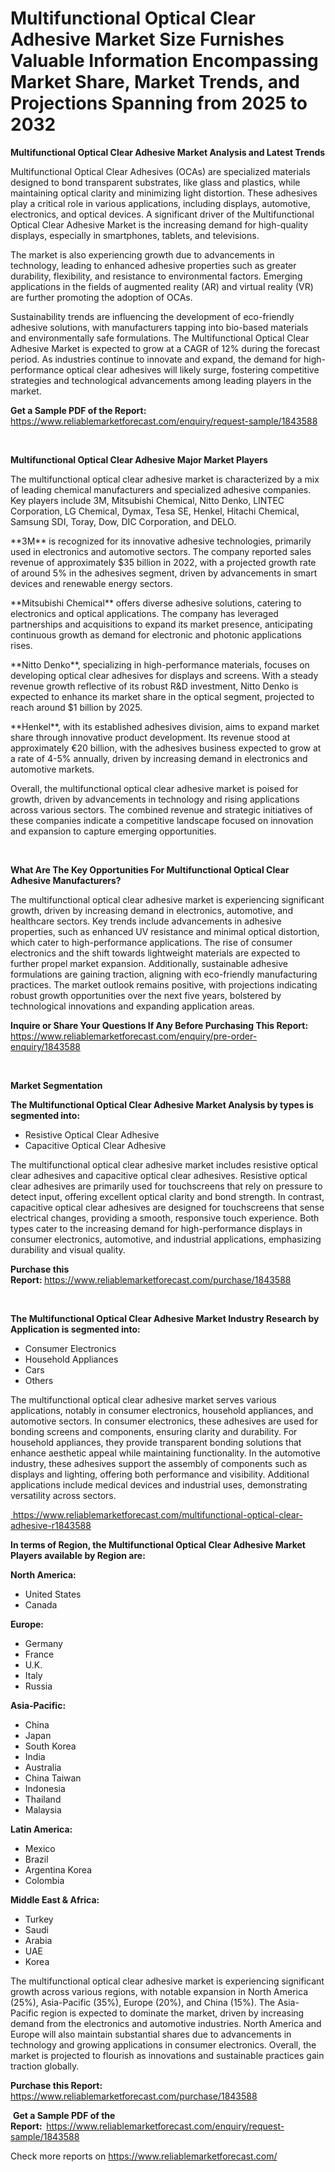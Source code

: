 <p><h1>Multifunctional Optical Clear Adhesive Market Size Furnishes Valuable Information Encompassing Market Share, Market Trends, and Projections Spanning from 2025 to 2032</h1></p><p><strong>Multifunctional Optical Clear Adhesive Market Analysis and Latest Trends</strong></p>
<p><p>Multifunctional Optical Clear Adhesives (OCAs) are specialized materials designed to bond transparent substrates, like glass and plastics, while maintaining optical clarity and minimizing light distortion. These adhesives play a critical role in various applications, including displays, automotive, electronics, and optical devices. A significant driver of the Multifunctional Optical Clear Adhesive Market is the increasing demand for high-quality displays, especially in smartphones, tablets, and televisions. </p><p>The market is also experiencing growth due to advancements in technology, leading to enhanced adhesive properties such as greater durability, flexibility, and resistance to environmental factors. Emerging applications in the fields of augmented reality (AR) and virtual reality (VR) are further promoting the adoption of OCAs. </p><p>Sustainability trends are influencing the development of eco-friendly adhesive solutions, with manufacturers tapping into bio-based materials and environmentally safe formulations. The Multifunctional Optical Clear Adhesive Market is expected to grow at a CAGR of 12% during the forecast period. As industries continue to innovate and expand, the demand for high-performance optical clear adhesives will likely surge, fostering competitive strategies and technological advancements among leading players in the market.</p></p>
<p><strong>Get a Sample PDF of the Report:&nbsp;</strong> <a href="https://www.reliablemarketforecast.com/enquiry/request-sample/1843588?utm_campaign=2042&utm_medium=2&utm_source=Github&utm_content=ia&utm_term=03022025&utm_id=multifunctional-optical-clear-adhesive">https://www.reliablemarketforecast.com/enquiry/request-sample/1843588</a></p>
<p>&nbsp;</p>
<p><strong>Multifunctional Optical Clear Adhesive Major Market Players</strong></p>
<p><p>The multifunctional optical clear adhesive market is characterized by a mix of leading chemical manufacturers and specialized adhesive companies. Key players include 3M, Mitsubishi Chemical, Nitto Denko, LINTEC Corporation, LG Chemical, Dymax, Tesa SE, Henkel, Hitachi Chemical, Samsung SDI, Toray, Dow, DIC Corporation, and DELO.</p><p>**3M** is recognized for its innovative adhesive technologies, primarily used in electronics and automotive sectors. The company reported sales revenue of approximately $35 billion in 2022, with a projected growth rate of around 5% in the adhesives segment, driven by advancements in smart devices and renewable energy sectors.</p><p>**Mitsubishi Chemical** offers diverse adhesive solutions, catering to electronics and optical applications. The company has leveraged partnerships and acquisitions to expand its market presence, anticipating continuous growth as demand for electronic and photonic applications rises.</p><p>**Nitto Denko**, specializing in high-performance materials, focuses on developing optical clear adhesives for displays and screens. With a steady revenue growth reflective of its robust R&D investment, Nitto Denko is expected to enhance its market share in the optical segment, projected to reach around $1 billion by 2025.</p><p>**Henkel**, with its established adhesives division, aims to expand market share through innovative product development. Its revenue stood at approximately €20 billion, with the adhesives business expected to grow at a rate of 4-5% annually, driven by increasing demand in electronics and automotive markets.</p><p>Overall, the multifunctional optical clear adhesive market is poised for growth, driven by advancements in technology and rising applications across various sectors. The combined revenue and strategic initiatives of these companies indicate a competitive landscape focused on innovation and expansion to capture emerging opportunities.</p></p>
<p>&nbsp;</p>
<p><strong>What Are The Key Opportunities For Multifunctional Optical Clear Adhesive Manufacturers?</strong></p>
<p><p>The multifunctional optical clear adhesive market is experiencing significant growth, driven by increasing demand in electronics, automotive, and healthcare sectors. Key trends include advancements in adhesive properties, such as enhanced UV resistance and minimal optical distortion, which cater to high-performance applications. The rise of consumer electronics and the shift towards lightweight materials are expected to further propel market expansion. Additionally, sustainable adhesive formulations are gaining traction, aligning with eco-friendly manufacturing practices. The market outlook remains positive, with projections indicating robust growth opportunities over the next five years, bolstered by technological innovations and expanding application areas.</p></p>
<p><strong>Inquire or Share Your Questions If Any Before Purchasing This Report:</strong> <a href="https://www.reliablemarketforecast.com/enquiry/pre-order-enquiry/1843588?utm_campaign=2042&utm_medium=2&utm_source=Github&utm_content=ia&utm_term=03022025&utm_id=multifunctional-optical-clear-adhesive">https://www.reliablemarketforecast.com/enquiry/pre-order-enquiry/1843588</a></p>
<p>&nbsp;</p>
<p><strong>Market Segmentation</strong></p>
<p><strong>The Multifunctional Optical Clear Adhesive Market Analysis by types is segmented into:</strong></p>
<p><ul><li>Resistive Optical Clear Adhesive</li><li>Capacitive Optical Clear Adhesive</li></ul></p>
<p><p>The multifunctional optical clear adhesive market includes resistive optical clear adhesives and capacitive optical clear adhesives. Resistive optical clear adhesives are primarily used for touchscreens that rely on pressure to detect input, offering excellent optical clarity and bond strength. In contrast, capacitive optical clear adhesives are designed for touchscreens that sense electrical changes, providing a smooth, responsive touch experience. Both types cater to the increasing demand for high-performance displays in consumer electronics, automotive, and industrial applications, emphasizing durability and visual quality.</p></p>
<p><strong>Purchase this Report:&nbsp;</strong><a href="https://www.reliablemarketforecast.com/purchase/1843588?utm_campaign=2042&utm_medium=2&utm_source=Github&utm_content=ia&utm_term=03022025&utm_id=multifunctional-optical-clear-adhesive">https://www.reliablemarketforecast.com/purchase/1843588</a></p>
<p>&nbsp;</p>
<p><strong>The Multifunctional Optical Clear Adhesive Market Industry Research by Application is segmented into:</strong></p>
<p><ul><li>Consumer Electronics</li><li>Household Appliances</li><li>Cars</li><li>Others</li></ul></p>
<p><p>The multifunctional optical clear adhesive market serves various applications, notably in consumer electronics, household appliances, and automotive sectors. In consumer electronics, these adhesives are used for bonding screens and components, ensuring clarity and durability. For household appliances, they provide transparent bonding solutions that enhance aesthetic appeal while maintaining functionality. In the automotive industry, these adhesives support the assembly of components such as displays and lighting, offering both performance and visibility. Additional applications include medical devices and industrial uses, demonstrating versatility across sectors.</p></p>
<p><a href="https://www.reliablemarketforecast.com/multifunctional-optical-clear-adhesive-r1843588?utm_campaign=2042&utm_medium=2&utm_source=Github&utm_content=ia&utm_term=03022025&utm_id=multifunctional-optical-clear-adhesive">&nbsp;https://www.reliablemarketforecast.com/multifunctional-optical-clear-adhesive-r1843588</a></p>
<p><strong>In terms of Region, the Multifunctional Optical Clear Adhesive Market Players available by Region are:</strong></p>
<p>
    <p> <strong> North America: </strong>
        <ul>
            <li>United States</li>
            <li>Canada</li>
        </ul>
        </p> 
    <p> <strong> Europe: </strong>
        <ul>
            <li>Germany</li>
            <li>France</li>
            <li>U.K.</li>
            <li>Italy</li>
            <li>Russia</li>
        </ul>
        </p> 
    <p> <strong> Asia-Pacific: </strong>
        <ul>
            <li>China</li>
            <li>Japan</li>
            <li>South Korea</li>
            <li>India</li>
            <li>Australia</li>
            <li>China Taiwan</li>
            <li>Indonesia</li>
            <li>Thailand</li>
            <li>Malaysia</li>
        </ul>
        </p> 
    <p> <strong> Latin America: </strong>
        <ul>
            <li>Mexico</li>
            <li>Brazil</li>
            <li>Argentina Korea</li>
            <li>Colombia</li>
        </ul>
        </p> 
    <p> <strong> Middle East & Africa: </strong>
        <ul>
            <li>Turkey</li>
            <li>Saudi</li>
            <li>Arabia</li>
            <li>UAE</li>
            <li>Korea</li>
        </ul>
    </p>
    </p>
<p><p>The multifunctional optical clear adhesive market is experiencing significant growth across various regions, with notable expansion in North America (25%), Asia-Pacific (35%), Europe (20%), and China (15%). The Asia-Pacific region is expected to dominate the market, driven by increasing demand from the electronics and automotive industries. North America and Europe will also maintain substantial shares due to advancements in technology and growing applications in consumer electronics. Overall, the market is projected to flourish as innovations and sustainable practices gain traction globally.</p></p>
<p><strong>Purchase this Report: </strong><a href="https://www.reliablemarketforecast.com/purchase/1843588?utm_campaign=2042&utm_medium=2&utm_source=Github&utm_content=ia&utm_term=03022025&utm_id=multifunctional-optical-clear-adhesive">https://www.reliablemarketforecast.com/purchase/1843588</a></p>
<p>&nbsp;<strong>Get a Sample PDF of the Report:&nbsp;&nbsp;</strong><a href="https://www.reliablemarketforecast.com/enquiry/request-sample/1843588?utm_campaign=2042&utm_medium=2&utm_source=Github&utm_content=ia&utm_term=03022025&utm_id=multifunctional-optical-clear-adhesive">https://www.reliablemarketforecast.com/enquiry/request-sample/1843588</a></p>
<p><strong></strong></p>
<p>Check more reports on <a href="https://www.reliablemarketforecast.com/?utm_campaign=2042&utm_medium=2&utm_source=Github&utm_content=ia&utm_term=03022025&utm_id=multifunctional-optical-clear-adhesive">https://www.reliablemarketforecast.com/</a></p>
